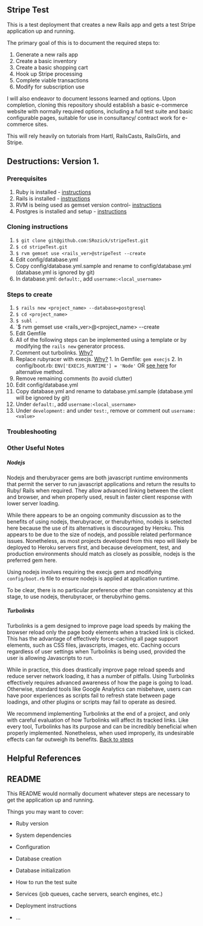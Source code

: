 ## Stripe Test

This is a test deployment that creates a new Rails app and gets a test Stripe application up and running.

The primary goal of this is to document the required steps to:

1. Generate a new rails app
1. Create a basic inventory
1. Create a basic shopping cart
1. Hook up Stripe processing
1. Complete viable transactions
1. Modify for subscription use

I will also endeavor to document lessons learned and options.  Upon completion, cloning this repository should establish a basic e-commerce website with normally required options, including a full test suite and basic configurable pages, suitable for use in consultancy/ contract work for e-commerce sites.

This will rely heavily on tutorials from Hartl, RailsCasts, RailsGirls, and Stripe.

## Destructions: Version 1.

### Prerequisites
1. Ruby is installed - [instructions](https://github.com/SRozick/middleman-foundation-min/wiki/Welcome-to-the-middleman-foundation-min-wiki! "Installing Rails Wiki")
1. Rails is installed - [instructions](https://github.com/SRozick/middleman-foundation-min/wiki/Installing-and-Configuring-Rails "Installing Rails Wiki")
1. RVM is being used as gemset version control- [instructions](https://github.com/SRozick/middleman-foundation-min/wiki/Welcome-to-the-middleman-foundation-min-wiki! "Installing Rails Wiki")
1. Postgres is installed and setup - [instructions](https://github.com/SRozick/middleman-foundation-min/wiki/Welcome-to-the-middleman-foundation-min-wiki! "Installing Rails Wiki")

### Cloning instructions
1. `$ git clone git@github.com:SRozick/stripeTest.git`
2. `$ cd stripeTest.git`
3. `$ rvm gemset use <rails_ver>@stripeTest --create`
1. Edit config/database.yml
  1. Copy config/database.yml.sample and rename to config/database.yml (database.yml is ignored by git)  
  1. In database.yml: `default:`, add `username:<local_username>`

### Steps to create
1. `$ rails new <project_name> --database=postgresql`
1. `$ cd <project_name>`
1. `$ subl .`
1. `$ rvm gemset use <rails_ver>@<project_name> --create
1. Edit Gemfile
  1. All of the following steps can be implemented using a template or by modifying the `rails new` generator process.
  1. Comment out turbolinks.  [Why?](https://github.com/SRozick/stripeTest/blob/master/README.md#turbolinks)
  1. Replace rubyracer with execjs.  [Why?](https://github.com/SRozick/stripeTest/blob/master/README.md#nodejs)
    1. In Gemfile:  `gem execjs`
    2. In config/boot.rb: `ENV['EXECJS_RUNTIME'] = 'Node'` OR [see here](http://ajacevedo.com/2013/using-node-js-as-a-rails-javascript-runtime/) for alternative method.
  1. Remove remaining comments (to avoid clutter)
1. Edit config/database.yml
  1. Copy database.yml and rename to database.yml.sample (database.yml will be ignored by git)  
  1. Under `default:`, add `username:<local_username>`
  1. Under `development:` and under `test:`, remove or comment out `username:<value>`

### Troubleshooting

### Other Useful Notes

##### Nodejs

Nodejs and therubyracer gems are both javascript runtime environments that permit the server to run javascript applications and return the results to Ruby/ Rails when required.  They allow advanced linking between the client and browser, and when properly used, result in faster client response with lower server loading.

While there appears to be an ongoing community discussion as to the benefits of using nodejs, therubyracer, or therubyrhino, nodejs is selected here because the use of its alternatives is discouraged by Heroku.  This appears to be due to the size of nodejs, and possible related performance issues.  Nonetheless, as most projects developed from this repo will likely be deployed to Heroku servers first, and because development, test, and production environments should match as closely as possible, nodejs is the preferred gem here.

Using nodejs involves requiring the execjs gem and modifying `config/boot.rb` file to ensure nodejs is applied at application runtime. 

To be clear, there is no particular preference other than consistency at this stage, to use nodejs, therubyracer, or therubyrhino gems.


##### Turbolinks

Turbolinks is a gem designed to improve page load speeds by making the browser reload only the page body elements when a tracked link is clicked.  This has the advantage of effectively force-caching all page support elements, such as CSS files, javascripts, images, etc.  Caching occurs regardless of user settings when Turbolinks is being used, provided the user is allowing Javascripts to run.

While in practice, this does drastically improve page reload speeds and reduce server network loading, it has a number of pitfalls.  Using Turbolinks effectively requires advanced awareness of how the page is going to load.  Otherwise, standard tools like Google Analytics can misbehave, users can have poor experiences as scripts fail to refresh state between page loadings, and other plugins or scripts may fail to operate as desired.

We recommend implementing Turbolinks at the end of a project, and only with careful evaluation of how Turbolinks will affect its tracked links.  Like every tool, Turbolinks has its purpose and can be incredibly beneficial when properly implemented.  Nonetheless, when used improperly, its undesirable effects can far outweigh its benefits.
[Back to steps](https://github.com/SRozick/stripeTest/blob/master/README.md#steps-to-create)

## Helpful References

## README

This README would normally document whatever steps are necessary to get the
application up and running.

Things you may want to cover:

* Ruby version

* System dependencies

* Configuration

* Database creation

* Database initialization

* How to run the test suite

* Services (job queues, cache servers, search engines, etc.)

* Deployment instructions

* ...


